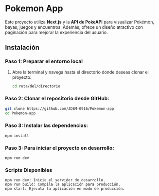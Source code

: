 # Pokemon App

Este proyecto utiliza **Next.js** y la **API de PokeAPI** para visualizar Pokémon, bayas, juegos y encuentros. Además, ofrece un diseño atractivo con paginación para mejorar la experiencia del usuario.

## Instalación

### Paso 1: Preparar el entorno local

1. Abre la terminal y navega hasta el directorio donde deseas clonar el proyecto:
   ```bash
   cd ruta/del/directorio
   ```

### Paso 2: Clonar el repositorio desde GitHub:

```bash
git clone https://github.com/JDBM-0916/Pokemon-app
cd Pokemon-app
```

### Paso 3: Instalar las dependencias:

```
npm install
```
### Paso 3: Para iniciar el proyecto en desarrollo:

```
npm run dev
```


### Scripts Disponibles
```
npm run dev: Inicia el servidor de desarrollo.
npm run build: Compila la aplicación para producción.
npm start: Ejecuta la aplicación en modo de producción.

```
